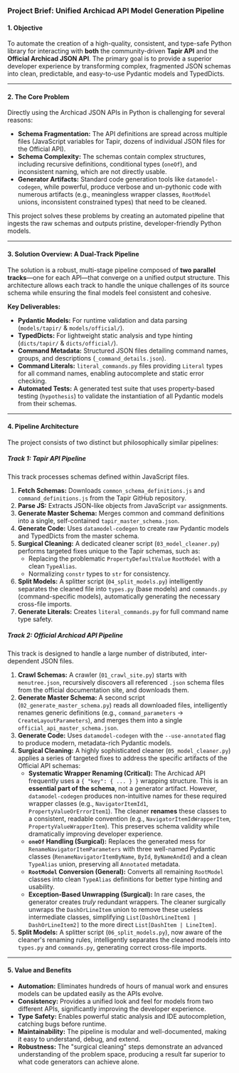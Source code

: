 ### **Project Brief: Unified Archicad API Model Generation Pipeline**

#### **1. Objective**

To automate the creation of a high-quality, consistent, and type-safe Python library for interacting with **both** the community-driven **Tapir API** and the **Official Archicad JSON API**. The primary goal is to provide a superior developer experience by transforming complex, fragmented JSON schemas into clean, predictable, and easy-to-use Pydantic models and TypedDicts.

---

#### **2. The Core Problem**

Directly using the Archicad JSON APIs in Python is challenging for several reasons:
*   **Schema Fragmentation:** The API definitions are spread across multiple files (JavaScript variables for Tapir, dozens of individual JSON files for the Official API).
*   **Schema Complexity:** The schemas contain complex structures, including recursive definitions, conditional types (`oneOf`), and inconsistent naming, which are not directly usable.
*   **Generator Artifacts:** Standard code generation tools like `datamodel-codegen`, while powerful, produce verbose and un-pythonic code with numerous artifacts (e.g., meaningless wrapper classes, `RootModel` unions, inconsistent constrained types) that need to be cleaned.

This project solves these problems by creating an automated pipeline that ingests the raw schemas and outputs pristine, developer-friendly Python models.

---

#### **3. Solution Overview: A Dual-Track Pipeline**

The solution is a robust, multi-stage pipeline composed of **two parallel tracks**—one for each API—that converge on a unified output structure. This architecture allows each track to handle the unique challenges of its source schema while ensuring the final models feel consistent and cohesive.

**Key Deliverables:**

*   **Pydantic Models:** For runtime validation and data parsing (`models/tapir/` & `models/official/`).
*   **TypedDicts:** For lightweight static analysis and type hinting (`dicts/tapir/` & `dicts/official/`).
*   **Command Metadata:** Structured JSON files detailing command names, groups, and descriptions (`_command_details.json`).
*   **Command Literals:** `literal_commands.py` files providing `Literal` types for all command names, enabling autocomplete and static error checking.
*   **Automated Tests:** A generated test suite that uses property-based testing (`hypothesis`) to validate the instantiation of all Pydantic models from their schemas.

---

#### **4. Pipeline Architecture**

The project consists of two distinct but philosophically similar pipelines:

##### **Track 1: Tapir API Pipeline**

This track processes schemas defined within JavaScript files.

1.  **Fetch Schemas:** Downloads `common_schema_definitions.js` and `command_definitions.js` from the Tapir GitHub repository.
2.  **Parse JS:** Extracts JSON-like objects from JavaScript `var` assignments.
3.  **Generate Master Schema:** Merges common and command definitions into a single, self-contained `tapir_master_schema.json`.
4.  **Generate Code:** Uses `datamodel-codegen` to create raw Pydantic models and TypedDicts from the master schema.
5.  **Surgical Cleaning:** A dedicated cleaner script (`03_model_cleaner.py`) performs targeted fixes unique to the Tapir schemas, such as:
    *   Replacing the problematic `PropertyDefaultValue` `RootModel` with a clean `TypeAlias`.
    *   Normalizing `constr` types to `str` for consistency.
6.  **Split Models:** A splitter script (`04_split_models.py`) intelligently separates the cleaned file into `types.py` (base models) and `commands.py` (command-specific models), automatically generating the necessary cross-file imports.
7.  **Generate Literals:** Creates `literal_commands.py` for full command name type safety.

##### **Track 2: Official Archicad API Pipeline**

This track is designed to handle a large number of distributed, inter-dependent JSON files.

1.  **Crawl Schemas:** A crawler (`01_crawl_site.py`) starts with `menutree.json`, recursively discovers all referenced `.json` schema files from the official documentation site, and downloads them.
2.  **Generate Master Schema:** A second script (`02_generate_master_schema.py`) reads all downloaded files, intelligently renames generic definitions (e.g., `command_parameters` -> `CreateLayoutParameters`), and merges them into a single `official_api_master_schema.json`.
3.  **Generate Code:** Uses `datamodel-codegen` with the `--use-annotated` flag to produce modern, metadata-rich Pydantic models.
4.  **Surgical Cleaning:** A highly sophisticated cleaner (`05_model_cleaner.py`) applies a series of targeted fixes to address the specific artifacts of the Official API schemas:
    *   **Systematic Wrapper Renaming (Critical):** The Archicad API frequently uses a `{ "key": { ... } }` wrapping structure. This is an **essential part of the schema**, not a generator artifact. However, `datamodel-codegen` produces non-intuitive names for these required wrapper classes (e.g., `NavigatorItemId1`, `PropertyValueOrErrorItem1`). The cleaner **renames** these classes to a consistent, readable convention (e.g., `NavigatorItemIdWrapperItem`, `PropertyValueWrapperItem`). This preserves schema validity while dramatically improving developer experience.
    *   **`oneOf` Handling (Surgical):** Replaces the generated mess for `RenameNavigatorItemParameters` with three well-named Pydantic classes (`RenameNavigatorItemByName`, `ById`, `ByNameAndId`) and a clean `TypeAlias` union, preserving all `Annotated` metadata.
    *   **`RootModel` Conversion (General):** Converts all remaining `RootModel` classes into clean `TypeAlias` definitions for better type hinting and usability.
    *   **Exception-Based Unwrapping (Surgical):** In rare cases, the generator creates *truly* redundant wrappers. The cleaner surgically unwraps the `DashOrLineItem` union to remove these useless intermediate classes, simplifying `List[DashOrLineItem1 | DashOrLineItem2]` to the more direct `List[DashItem | LineItem]`.
5.  **Split Models:** A splitter script (`06_split_models.py`), now aware of the cleaner's renaming rules, intelligently separates the cleaned models into `types.py` and `commands.py`, generating correct cross-file imports.

---

#### **5. Value and Benefits**

*   **Automation:** Eliminates hundreds of hours of manual work and ensures models can be updated easily as the APIs evolve.
*   **Consistency:** Provides a unified look and feel for models from two different APIs, significantly improving the developer experience.
*   **Type Safety:** Enables powerful static analysis and IDE autocompletion, catching bugs before runtime.
*   **Maintainability:** The pipeline is modular and well-documented, making it easy to understand, debug, and extend.
*   **Robustness:** The "surgical cleaning" steps demonstrate an advanced understanding of the problem space, producing a result far superior to what code generators can achieve alone.